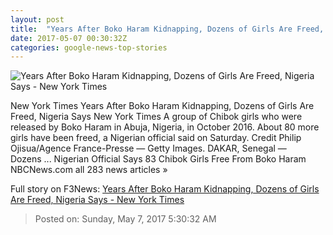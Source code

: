 ```yaml
---
layout: post
title:  "Years After Boko Haram Kidnapping, Dozens of Girls Are Freed, Nigeria Says - New York Times"
date: 2017-05-07 00:30:32Z
categories: google-news-top-stories
---
```


![Years After Boko Haram Kidnapping, Dozens of Girls Are Freed, Nigeria Says - New York Times](https://static01.nyt.com/images/2017/05/07/world/07BOKO/07BOKO-facebookJumbo.jpg)

New York Times Years After Boko Haram Kidnapping, Dozens of Girls Are Freed, Nigeria Says New York Times A group of Chibok girls who were released by Boko Haram in Abuja, Nigeria, in October 2016. About 80 more girls have been freed, a Nigerian official said on Saturday. Credit Philip Ojisua/Agence France-Presse — Getty Images. DAKAR, Senegal — Dozens ... Nigerian Official Says 83 Chibok Girls Free From Boko Haram NBCNews.com all 283 news articles »


Full story on F3News: [Years After Boko Haram Kidnapping, Dozens of Girls Are Freed, Nigeria Says - New York Times](http://www.f3nws.com/n/NEXSt)

> Posted on: Sunday, May 7, 2017 5:30:32 AM
